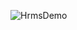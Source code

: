 ![HrmsDemo](https://user-images.githubusercontent.com/66705106/117723084-9d08df00-b1ea-11eb-9847-075b8c8bf59d.png)

